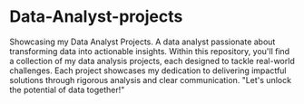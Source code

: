# Data-Analyst-projects
Showcasing my Data Analyst Projects. A data analyst passionate about transforming data into actionable insights. 
Within this repository, you'll find a collection of my data analysis projects, each designed to tackle real-world challenges.
Each project showcases my dedication to delivering impactful solutions through rigorous analysis and clear communication. 
"Let's unlock the potential of data together!"
